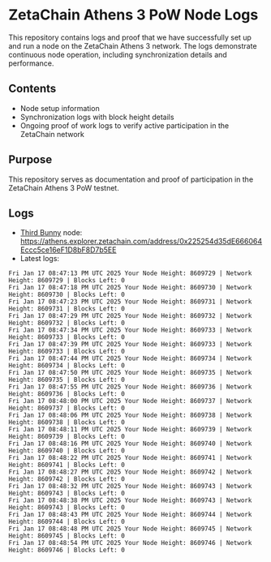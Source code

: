 # ZetaChain Athens 3 PoW Node Logs
This repository contains logs and proof that we have successfully set up and run a node on the ZetaChain Athens 3 network. The logs demonstrate continuous node operation, including synchronization details and performance.

## Contents
- Node setup information
- Synchronization logs with block height details
- Ongoing proof of work logs to verify active participation in the ZetaChain network

## Purpose
This repository serves as documentation and proof of participation in the ZetaChain Athens 3 PoW testnet.

## Logs

- [Third Bunny](https://thirdbunny.xyz/) node: https://athens.explorer.zetachain.com/address/0x225254d35dE666064Eccc5ce16eF1D8bF8D7b5EE
- Latest logs:
```
Fri Jan 17 08:47:13 PM UTC 2025 Your Node Height: 8609729 | Network Height: 8609729 | Blocks Left: 0
Fri Jan 17 08:47:18 PM UTC 2025 Your Node Height: 8609730 | Network Height: 8609730 | Blocks Left: 0
Fri Jan 17 08:47:23 PM UTC 2025 Your Node Height: 8609731 | Network Height: 8609731 | Blocks Left: 0
Fri Jan 17 08:47:29 PM UTC 2025 Your Node Height: 8609732 | Network Height: 8609732 | Blocks Left: 0
Fri Jan 17 08:47:34 PM UTC 2025 Your Node Height: 8609733 | Network Height: 8609733 | Blocks Left: 0
Fri Jan 17 08:47:39 PM UTC 2025 Your Node Height: 8609733 | Network Height: 8609733 | Blocks Left: 0
Fri Jan 17 08:47:44 PM UTC 2025 Your Node Height: 8609734 | Network Height: 8609734 | Blocks Left: 0
Fri Jan 17 08:47:50 PM UTC 2025 Your Node Height: 8609735 | Network Height: 8609735 | Blocks Left: 0
Fri Jan 17 08:47:55 PM UTC 2025 Your Node Height: 8609736 | Network Height: 8609736 | Blocks Left: 0
Fri Jan 17 08:48:00 PM UTC 2025 Your Node Height: 8609737 | Network Height: 8609737 | Blocks Left: 0
Fri Jan 17 08:48:06 PM UTC 2025 Your Node Height: 8609738 | Network Height: 8609738 | Blocks Left: 0
Fri Jan 17 08:48:11 PM UTC 2025 Your Node Height: 8609739 | Network Height: 8609739 | Blocks Left: 0
Fri Jan 17 08:48:16 PM UTC 2025 Your Node Height: 8609740 | Network Height: 8609740 | Blocks Left: 0
Fri Jan 17 08:48:22 PM UTC 2025 Your Node Height: 8609741 | Network Height: 8609741 | Blocks Left: 0
Fri Jan 17 08:48:27 PM UTC 2025 Your Node Height: 8609742 | Network Height: 8609742 | Blocks Left: 0
Fri Jan 17 08:48:32 PM UTC 2025 Your Node Height: 8609743 | Network Height: 8609743 | Blocks Left: 0
Fri Jan 17 08:48:38 PM UTC 2025 Your Node Height: 8609743 | Network Height: 8609743 | Blocks Left: 0
Fri Jan 17 08:48:43 PM UTC 2025 Your Node Height: 8609744 | Network Height: 8609744 | Blocks Left: 0
Fri Jan 17 08:48:48 PM UTC 2025 Your Node Height: 8609745 | Network Height: 8609745 | Blocks Left: 0
Fri Jan 17 08:48:54 PM UTC 2025 Your Node Height: 8609746 | Network Height: 8609746 | Blocks Left: 0
```
